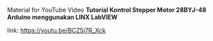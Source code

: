 Material for YouTube Video **Tutorial Kontrol Stepper Motor 28BYJ-48 Arduino menggunakan LINX LabVIEW**

link: https://youtu.be/BCZ5i7R_Xck
